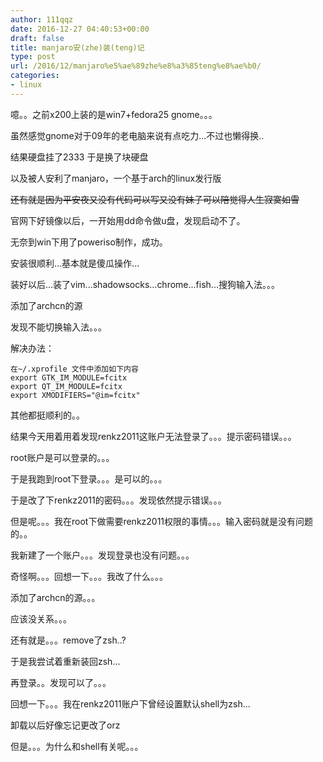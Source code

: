```yaml
---
author: 111qqz
date: 2016-12-27 04:40:53+00:00
draft: false
title: manjaro安(zhe)装(teng)记
type: post
url: /2016/12/manjaro%e5%ae%89zhe%e8%a3%85teng%e8%ae%b0/
categories:
- linux
---
```


噫。。之前x200上装的是win7+fedora25 gnome。。。

虽然感觉gnome对于09年的老电脑来说有点吃力...不过也懒得换..

结果硬盘挂了2333 于是换了块硬盘

以及被人安利了manjaro，一个基于arch的linux发行版

<del>还有就是因为平安夜又没有代码可以写又没有妹子可以陪觉得人生寂寞如雪</del>

官网下好镜像以后，一开始用dd命令做u盘，发现启动不了。

无奈到win下用了poweriso制作，成功。

安装很顺利...基本就是傻瓜操作...

装好以后...装了vim...shadowsocks...chrome...fish...搜狗输入法。。。

添加了archcn的源

发现不能切换输入法。。。

解决办法：

    
    在~/.xprofile 文件中添加如下内容
    export GTK_IM_MODULE=fcitx
    export QT_IM_MODULE=fcitx
    export XMODIFIERS="@im=fcitx"


其他都挺顺利的。。

结果今天用着用着发现renkz2011这账户无法登录了。。。提示密码错误。。。

root账户是可以登录的。。。

于是我跑到root下登录。。。是可以的。。。

于是改了下renkz2011的密码。。。发现依然提示错误。。。

但是呢。。。我在root下做需要renkz2011权限的事情。。。输入密码就是没有问题的。。

我新建了一个账户。。。发现登录也没有问题。。。

奇怪啊。。。回想一下。。。我改了什么。。。

添加了archcn的源。。。

应该没关系。。。

还有就是。。。remove了zsh..?

于是我尝试着重新装回zsh...

再登录。。发现可以了。。。

回想一下。。。我在renkz2011账户下曾经设置默认shell为zsh...

卸载以后好像忘记更改了orz

但是。。。为什么和shell有关呢。。。


